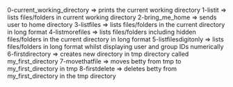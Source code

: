 0-current_working_directory => prints the current working directory
1-listit => lists files/folders in current working directory
2-bring_me_home => sends user to home directory
3-listfiles => lists files/folders in the current directory in long format
4-listmorefiles => lists files/folders including hidden files/folders in the current directory in long format
5-listfilesdigitonly => lists files/folders in long format whilst displaying user and group IDs numerically
6-firstdirectory => creates new directory in tmp directory called my_first_directory
7-movethatfile => moves betty from tmp to my_first_directory in tmp
8-firstdelete => deletes betty from my_first_directory in the tmp directory